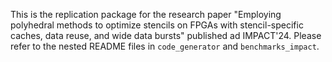 This is the replication package for the research paper
"Employing polyhedral methods to optimize stencils on FPGAs with stencil-specific caches, data reuse, and wide data bursts"
published ad IMPACT'24. Please refer to the nested
README files in `code_generator` and `benchmarks_impact`.
